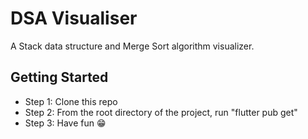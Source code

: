 # DSA Visualiser

A Stack data structure and Merge Sort algorithm visualizer.

## Getting Started

- Step 1: Clone this repo
- Step 2: From the root directory of the project, run "flutter pub get"
- Step 3: Have fun 😁
